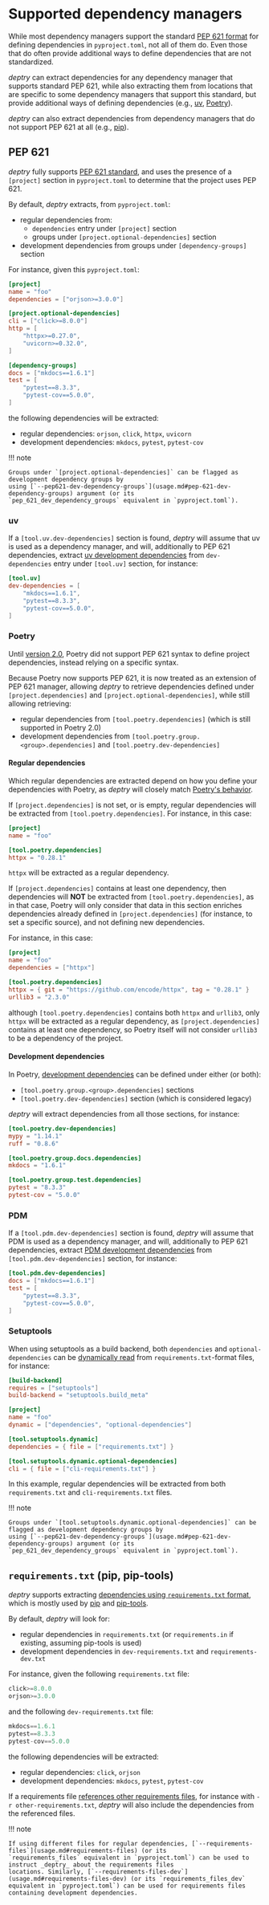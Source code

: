 # Supported dependency managers

While most dependency managers support the
standard [PEP 621 format](https://packaging.python.org/en/latest/specifications/pyproject-toml/) for defining
dependencies in `pyproject.toml`, not all of them do. Even those that do often provide additional ways to define
dependencies that are not standardized.

_deptry_ can extract dependencies for any dependency manager that supports standard PEP 621, while also extracting them
from locations that are specific to some dependency managers that support this standard, but provide additional ways of
defining dependencies (e.g., [uv](https://docs.astral.sh/uv/), [Poetry](https://python-poetry.org/)).

_deptry_ can also extract dependencies from dependency managers that do not support PEP 621 at
all (e.g., [pip](https://pip.pypa.io/en/stable/reference/requirements-file-format/)).

## PEP 621

_deptry_ fully supports [PEP 621 standard](https://packaging.python.org/en/latest/specifications/pyproject-toml/), and
uses the presence of a `[project]` section in `pyproject.toml` to determine that the project uses PEP 621.

By default, _deptry_ extracts, from `pyproject.toml`:

- regular dependencies from:
    - `dependencies` entry under `[project]` section
    - groups under `[project.optional-dependencies]` section
- development dependencies from groups under `[dependency-groups]` section

For instance, given this `pyproject.toml`:

```toml title="pyproject.toml"
[project]
name = "foo"
dependencies = ["orjson>=3.0.0"]

[project.optional-dependencies]
cli = ["click>=8.0.0"]
http = [
    "httpx>=0.27.0",
    "uvicorn>=0.32.0",
]

[dependency-groups]
docs = ["mkdocs==1.6.1"]
test = [
    "pytest==8.3.3",
    "pytest-cov==5.0.0",
]
```

the following dependencies will be extracted:

- regular dependencies: `orjson`, `click`, `httpx`, `uvicorn`
- development dependencies: `mkdocs`, `pytest`, `pytest-cov`

!!! note

    Groups under `[project.optional-dependencies]` can be flagged as development dependency groups by
    using [`--pep621-dev-dependency-groups`](usage.md#pep-621-dev-dependency-groups) argument (or its
    `pep_621_dev_dependency_groups` equivalent in `pyproject.toml`).

### uv

If a `[tool.uv.dev-dependencies]` section is found, _deptry_ will assume that uv is used as a dependency manager, and
will, additionally to PEP 621 dependencies,
extract [uv development dependencies](https://docs.astral.sh/uv/concepts/dependencies/#development-dependencies) from
`dev-dependencies` entry under `[tool.uv]` section, for instance:

```toml title="pyproject.toml"
[tool.uv]
dev-dependencies = [
    "mkdocs==1.6.1",
    "pytest==8.3.3",
    "pytest-cov==5.0.0",
]
```

### Poetry

Until [version 2.0](https://python-poetry.org/blog/announcing-poetry-2.0.0/), Poetry did not support PEP 621 syntax to
define project dependencies, instead relying on a specific syntax.

Because Poetry now supports PEP 621, it is now treated as an extension of PEP 621 manager, allowing _deptry_ to retrieve
dependencies defined under `[project.dependencies]` and `[project.optional-dependencies]`, while still allowing
retrieving:

- regular dependencies from `[tool.poetry.dependencies]` (which is still supported in Poetry 2.0)
- development dependencies from `[tool.poetry.group.<group>.dependencies]` and `[tool.poetry.dev-dependencies]`

#### Regular dependencies

Which regular dependencies are extracted depend on how you define your dependencies with Poetry, as _deptry_ will
closely
match [Poetry's behavior](https://python-poetry.org/docs/dependency-specification/#projectdependencies-and-toolpoetrydependencies).

If `[project.dependencies]` is not set, or is empty, regular dependencies will be extracted from
`[tool.poetry.dependencies]`. For instance, in this case:

```toml title="pyproject.toml"
[project]
name = "foo"

[tool.poetry.dependencies]
httpx = "0.28.1"
```

`httpx` will be extracted as a regular dependency.

If `[project.dependencies]` contains at least one dependency, then dependencies will **NOT** be extracted from
`[tool.poetry.dependencies]`, as in that case, Poetry will only consider that data in this section enriches dependencies
already defined in `[project.dependencies]` (for instance, to set a specific source), and not defining new dependencies.

For instance, in this case:

```toml title="pyproject.toml"
[project]
name = "foo"
dependencies = ["httpx"]

[tool.poetry.dependencies]
httpx = { git = "https://github.com/encode/httpx", tag = "0.28.1" }
urllib3 = "2.3.0"
```

although `[tool.poetry.dependencies]` contains both `httpx` and `urllib3`, only `httpx` will be extracted as a regular
dependency, as `[project.dependencies]` contains at least one dependency, so Poetry itself will not consider `urllib3`
to be a dependency of the project.

#### Development dependencies

In Poetry, [development dependencies](https://python-poetry.org/docs/managing-dependencies/#dependency-groups) can be
defined under either (or both):

- `[tool.poetry.group.<group>.dependencies]` sections
- `[tool.poetry.dev-dependencies]` section (which is considered legacy)

_deptry_ will extract dependencies from all those sections, for instance:

```toml title="pyproject.toml"
[tool.poetry.dev-dependencies]
mypy = "1.14.1"
ruff = "0.8.6"

[tool.poetry.group.docs.dependencies]
mkdocs = "1.6.1"

[tool.poetry.group.test.dependencies]
pytest = "8.3.3"
pytest-cov = "5.0.0"
```

### PDM

If a `[tool.pdm.dev-dependencies]` section is found, _deptry_ will assume that PDM is used as a dependency manager, and
will, additionally to PEP 621 dependencies,
extract [PDM development dependencies](https://pdm-project.org/en/latest/usage/dependency/#add-development-only-dependencies)
from `[tool.pdm.dev-dependencies]` section, for instance:

```toml title="pyproject.toml"
[tool.pdm.dev-dependencies]
docs = ["mkdocs==1.6.1"]
test = [
    "pytest==8.3.3",
    "pytest-cov==5.0.0",
]
```

### Setuptools

When using setuptools as a build backend, both `dependencies` and `optional-dependencies` can
be [dynamically read](https://setuptools.pypa.io/en/stable/userguide/pyproject_config.html#dynamic-metadata) from
`requirements.txt`-format files, for instance:

```toml title="pyproject.toml"
[build-backend]
requires = ["setuptools"]
build-backend = "setuptools.build_meta"

[project]
name = "foo"
dynamic = ["dependencies", "optional-dependencies"]

[tool.setuptools.dynamic]
dependencies = { file = ["requirements.txt"] }

[tool.setuptools.dynamic.optional-dependencies]
cli = { file = ["cli-requirements.txt"] }
```

In this example, regular dependencies will be extracted from both `requirements.txt` and `cli-requirements.txt` files.

!!! note

    Groups under `[tool.setuptools.dynamic.optional-dependencies]` can be flagged as development dependency groups by
    using [`--pep621-dev-dependency-groups`](usage.md#pep-621-dev-dependency-groups) argument (or its
    `pep_621_dev_dependency_groups` equivalent in `pyproject.toml`).

## `requirements.txt` (pip, pip-tools)

_deptry_ supports extracting [dependencies using
`requirements.txt` format](https://pip.pypa.io/en/stable/reference/requirements-file-format/), which is mostly used
by [pip](https://pip.pypa.io/en/stable/) and [pip-tools](https://pip-tools.readthedocs.io/en/stable/).

By default, _deptry_ will look for:

- regular dependencies in `requirements.txt` (or `requirements.in` if existing, assuming pip-tools is used)
- development dependencies in `dev-requirements.txt` and `requirements-dev.txt`

For instance, given the following `requirements.txt` file:

```python title="requirements.txt"
click>=8.0.0
orjson>=3.0.0
```

and the following `dev-requirements.txt` file:

```python title="dev-requirements.txt"
mkdocs==1.6.1
pytest==8.3.3
pytest-cov==5.0.0
```

the following dependencies will be extracted:

- regular dependencies: `click`, `orjson`
- development dependencies: `mkdocs`, `pytest`, `pytest-cov`

If a requirements
file [references other requirements files](https://pip.pypa.io/en/stable/reference/requirements-file-format/#referring-to-other-requirements-files),
for instance with `-r other-requirements.txt`, _deptry_ will also include the dependencies from the referenced files.

!!! note

    If using different files for regular dependencies, [`--requirements-files`](usage.md#requirements-files) (or its
    `requirements_files` equivalent in `pyproject.toml`) can be used to instruct _deptry_ about the requirements files
    locations. Similarly, [`--requirements-files-dev`](usage.md#requirements-files-dev) (or its `requirements_files_dev`
    equivalent in `pyproject.toml`) can be used for requirements files containing development dependencies.
